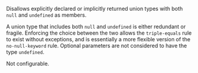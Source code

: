 
Disallows explicitly declared or implicitly returned union types with both `null` and
`undefined` as members.
        


A union type that includes both `null` and `undefined` is either redundant or fragile.
Enforcing the choice between the two allows the `triple-equals` rule to exist without
exceptions, and is essentially a more flexible version of the `no-null-keyword` rule.
Optional parameters are not considered to have the type `undefined`.
        

Not configurable.